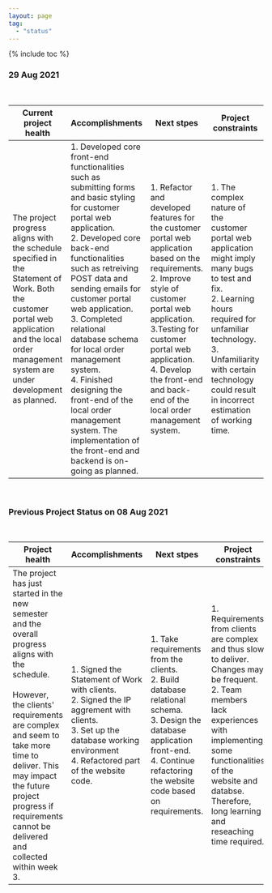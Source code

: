 ```yaml
---
layout: page
tag:
  - "status"
---
```


{% include toc %}


### 29 Aug 2021

<br>

| Current project health | Accomplishments | Next stpes | Project constraints  |
| ----------- | ----------- | ------------- | ----------|
| The project progress aligns with the schedule specified in the Statement of Work. Both the customer portal web application and the local order management system are under development as planned.    | 1. Developed core front-end functionalities such as submitting forms and basic styling for customer portal web application.  <br>2. Developed core back-end functionalities such as retreiving POST data and sending emails for customer portal web application. <br> 3. Completed relational database schema for local order management system. <br> 4. Finished designing the front-end of the local order management system. The implementation of the front-end and backend is on-going as planned.  | 1. Refactor and developed features for the customer portal web application based on the requirements. <br> 2. Improve style of customer portal web application. <br> 3.Testing for customer portal web application.  <br> 4. Develop the front-end and back-end of the local order management system.  | 1. The complex nature of the customer portal web application might imply many bugs to test and fix.<br> 2. Learning hours required for unfamiliar technology.  <br> 3. Unfamiliarity with certain technology could result in incorrect estimation of working time.         |

<br>

### Previous Project Status on 08 Aug 2021

<br>


| Project health | Accomplishments | Next stpes | Project constraints  |
| ----------- | ----------- | ------------- | ----------|
| The project has just started in the new semester and the overall progress aligns with the schedule. <br><br> However, the clients' requirements are complex and seem to take more time to deliver. This may impact the future project progress if requirements cannot be delivered and collected within week 3.     | 1. Signed the Statement of Work with clients.  <br>2. Signed the IP aggrement with clients.<br> 3. Set up the database working environment <br> 4. Refactored part of the website code.     | 1. Take requirements from the clients. <br> 2. Build database relational schema. <br> 3. Design the database application front-end. <br> 4. Continue refactoring the website code based on requirements.  | 1. Requirements from  clients are complex and thus slow to deliver. Changes may be frequent.<br> 2. Team members lack experiences with implementing some functionalities of the website and databse. Therefore, long learning and reseaching time required.          |
